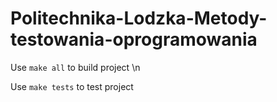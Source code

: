 # Politechnika-Lodzka-Metody-testowania-oprogramowania

Use `make all` to build project \n

Use `make tests` to test project